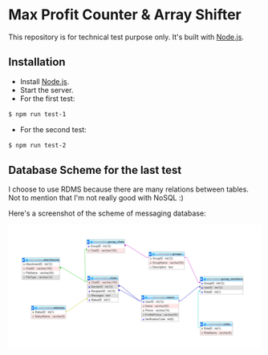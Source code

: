 # Max Profit Counter & Array Shifter

This repository is for technical test purpose only. It's built with [Node.js](https://nodejs.org/).


## Installation

* Install [Node.js](https://nodejs.org/).
* Start the server. 
* For the first test:
```sh
$ npm run test-1
```
* For the second test:
```sh
$ npm run test-2
```


## Database Scheme for the last test

I choose to use RDMS because there are many relations between tables. Not to mention that I'm not really good with NoSQL :)

Here's a screenshot of the scheme of messaging database:

![alt text](https://github.com/ffauzann/max-profit-counter/blob/master/DBScheme.png?raw=true)